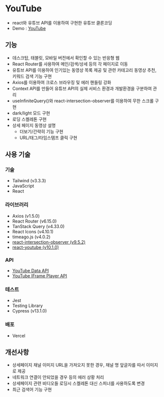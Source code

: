 # YouTube

- react와 유튜브 API를 이용하여 구현한 유튜브 클론코딩
- Demo : [YouTube](https://youtube-lani.vercel.app/)

## 기능

- 데스크탑, 태블릿, 모바일 버전에서 확인할 수 있는 반응형 웹
- React Router를 사용하여 메인/검색/상세 등의 각 페이지로 이동
- 유튜브 API를 이용하여 인기있는 동영상 목록 제공 및 관련 카테고리 동영상 추천, 키워드 검색 기능 구현
- Axios를 이용하여 크로스 브라우징 및 에러 핸들링 강화
- Context API를 만들어 유튜브 API의 실제 서비스 환경과 개발환경을 구분하여 관리
- useInfiniteQuery()와 react-intersection-observer를 이용하여 무한 스크롤 구현
- dark/light 모드 구현
- 로딩 스켈레톤 구현
- 상세 페이지 동영상 설명
  - 더보기/간략히 기능 구현
  - URL/태그/타임스탬프 클릭 구현

## 사용 기술

### 기술

- Tailwind (v3.3.3)
- JavaScript
- React

### 라이브러리

- Axios (v1.5.0)
- React Router (v6.15.0)
- TanStack Query (v4.33.0)
- React Icons (v4.10.1)
- timeago.js (v4.0.2)
- [react-intersection-observer (v9.5.2)](https://www.npmjs.com/package/react-intersection-observer)
- [react-youtube (v10.1.0)](https://github.com/tjallingt/react-youtube)

### API

- [YouTube Data API](https://developers.google.com/youtube/v3/docs)
- [YouTube IFrame Player API](https://developers.google.com/youtube/iframe_api_reference)

### 테스트

- Jest
- Testing Library
- Cypress (v13.1.0)

### 배포

- Vercel

## 개선사항

- 상세페이지 채널 이미지 URL을 가져오지 못한 경우, 채널 명 앞글자를 따서 이미지로 제공
- 네트워크 연결이 안되었을 경우 등의 에러 상황 처리
- 상세페이지 관련 비디오들 로딩시 스켈레톤 대신 스피너를 사용하도록 변경
- 최근 검색어 기능 구현

